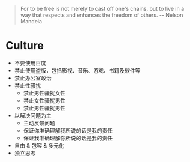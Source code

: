 > For to be free is not merely to cast off one's chains, but to live in a way that respects and enhances the freedom of others. -- Nelson Mandela

# Culture

* 不要使用百度
* 禁止使用盗版，包括影视、音乐、游戏、书籍及软件等
* 禁止办公室政治
* 禁止性骚扰
  * 禁止男性骚扰女性
  * 禁止女性骚扰男性
  * 禁止男性骚扰男性
* 以解决问题为主
  * 主动反馈问题
  * 保证你准确理解我所说的话是我的责任
  * 保证我准确理解你所说的话是我的责任
* 自由 & 包容 & 多元化
* 独立思考
